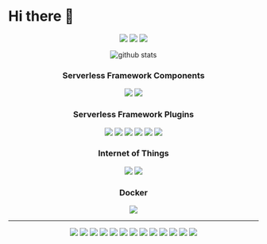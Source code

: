 <h1 align="left">Hi there 👋</h1>

<p align="center">
  <a href= "https://www.linkedin.com/in/fabio-gollinucci/"><img src="https://img.icons8.com/material/48/6A737D/linkedin.png"/></a>
  <a href= "https://twitter.com/daaru_/"><img src="https://img.icons8.com/material/48/6A737D/twitter.png"/></a>
  <a href= "https://fabio.gollinucci.me/"><img src="https://img.icons8.com/material/48/6A737D/website.png"/></a>
</p>

<p align="center">
  <img align="center" src="https://github-readme-stats.vercel.app/api/?username=daaru00&show_icons=true&title_color=40C463&hide_rank=false&hide_title=true&icon_color=6A737D" alt="github stats"/>
</p>

<h3 align="center">Serverless Framework Components</h3>

<p align="center">
  <img src="https://github-readme-stats.vercel.app/api/pin/?username=daaru00&repo=serverless-component-synthetics-canary"/>
  <img src="https://github-readme-stats.vercel.app/api/pin/?username=daaru00&repo=serverless-component-ssm-document"/>
</p>

<h3 align="center">Serverless Framework Plugins</h3>

<p align="center">
  <img src="https://github-readme-stats.vercel.app/api/pin/?username=daaru00&repo=serverless-plugin-greengrass"/>
  <img src="https://github-readme-stats.vercel.app/api/pin/?username=daaru00&repo=serverless-plugin-ssm-document"/>
  <img src="https://github-readme-stats.vercel.app/api/pin/?username=daaru00&repo=serverless-plugin-static-website"/>
  <img src="https://github-readme-stats.vercel.app/api/pin/?username=daaru00&repo=serverless-plugin-microservices"/>
  <img src="https://github-readme-stats.vercel.app/api/pin/?username=daaru00&repo=serverless-plugin-share"/>
  <img src="https://github-readme-stats.vercel.app/api/pin/?username=daaru00&repo=serverless-plugin-dynamodb"/>
</p>

<h3 align="center">Internet of Things</h3>

<p align="center">
  <img src="https://github-readme-stats.vercel.app/api/pin/?username=daaru00&repo=mi-home-extended"/>
  <img src="https://github-readme-stats.vercel.app/api/pin/?username=daaru00&repo=aws-iot-backend"/>
</p>

<h3 align="center">Docker</h3>

<p align="center">
  <img src="https://github-readme-stats.vercel.app/api/pin/?username=daaru00&repo=gitlab-runners-local"/>
</p>

<hr>

<p align="center">
  <img src="https://img.shields.io/badge/Ask%20me-Everything-1abc9c" />
  <img src="https://img.shields.io/badge/OS-Linux%20Mint-87CF3E" />
  <img src="https://badges.frapsoft.com/os/v1/open-source.png?v=10" />
  <img src="https://img.shields.io/badge/Languages-JavaScript%20%7C%20PHP%20%7C%20GO-E9D44D" />
  <img src="https://img.shields.io/badge/Drinks-Coffee-D09D70" />
  <img src="https://img.shields.io/badge/Cloud%20Provider-AWS-EC912D" />
  <img src="https://img.shields.io/badge/Make-Someone%20smile-389AD5" />
  <img src="https://img.shields.io/badge/Frontend-Vue%20%7C%20Nuxt%20%7C%20Gridsome-3FB27F" />
  <img src="https://img.shields.io/badge/Serverless-Lambda-EE8133" />
  <img src="https://img.shields.io/badge/Badge-Shields.io-000000" />
  <img src="https://img.shields.io/badge/Say-Thanks-F7BED3" />
  <img src="https://img.shields.io/badge/IaaC-Serverless%20Framework%20%7C%20SAM-F6544E" />
  <img src="https://img.shields.io/badge/Test-Mocha%20%7C%20Chai-8D6748" />
</p>
